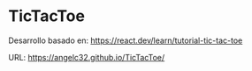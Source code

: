 # TicTacToe
Desarrollo basado en: https://react.dev/learn/tutorial-tic-tac-toe

URL: https://angelc32.github.io/TicTacToe/

